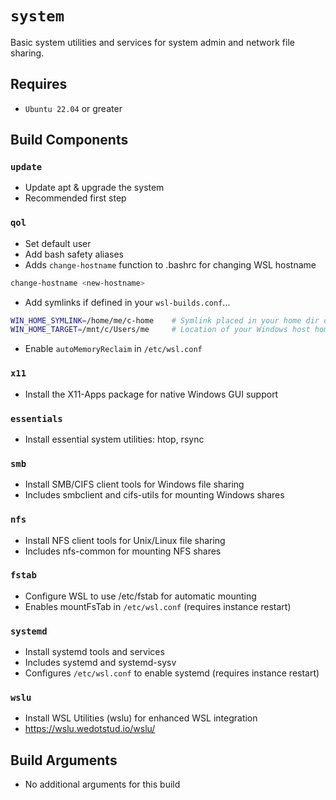 # `system`
Basic system utilities and services for system admin and network file sharing.

## Requires
* `Ubuntu 22.04` or greater

## Build Components
### `update`
* Update apt & upgrade the system
* Recommended first step

### `qol`
* Set default user
* Add bash safety aliases
* Adds `change-hostname` function to .bashrc for changing WSL hostname
```bash
change-hostname <new-hostname>
```
* Add symlinks if defined in your `wsl-builds.conf`...
```bash
WIN_HOME_SYMLINK=/home/me/c-home    # Symlink placed in your home dir on the WSL instance
WIN_HOME_TARGET=/mnt/c/Users/me     # Location of your Windows host home dir on the WSL instance
```
* Enable `autoMemoryReclaim` in `/etc/wsl.conf`

### `x11`
* Install the X11-Apps package for native Windows GUI support

### `essentials`
* Install essential system utilities: htop, rsync

### `smb`
* Install SMB/CIFS client tools for Windows file sharing
* Includes smbclient and cifs-utils for mounting Windows shares

### `nfs`
* Install NFS client tools for Unix/Linux file sharing
* Includes nfs-common for mounting NFS shares

### `fstab`
* Configure WSL to use /etc/fstab for automatic mounting
* Enables mountFsTab in `/etc/wsl.conf` (requires instance restart)

### `systemd`
* Install systemd tools and services
* Includes systemd and systemd-sysv
* Configures `/etc/wsl.conf` to enable systemd (requires instance restart)

### `wslu`
* Install WSL Utilities (wslu) for enhanced WSL integration
* https://wslu.wedotstud.io/wslu/

## Build Arguments
* No additional arguments for this build

